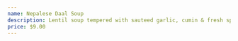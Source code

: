 ```yaml
---
name: Nepalese Daal Soup
description: Lentil soup tempered with sauteed garlic, cumin & fresh spinach (*)
price: $9.00
---
```

